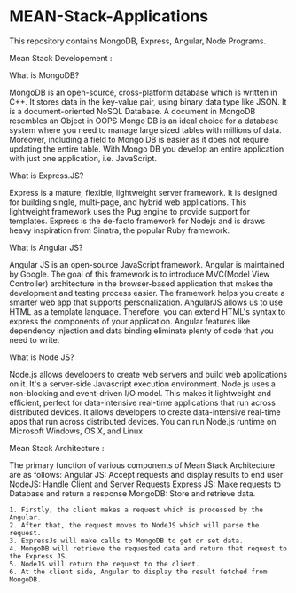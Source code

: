﻿# MEAN-Stack-Applications
This repository contains MongoDB, Express, Angular, Node Programs.


Mean Stack Developement : 

What is MongoDB?

MongoDB is an open-source, cross-platform database which is written in C++. It stores data in the key-value pair, using binary data type like JSON. It is a document-oriented NoSQL Database. A document in MongoDB resembles an Object in OOPS Mongo DB is an ideal choice for a database system where you need to manage large sized tables with millions of data. Moreover, including a field to Mongo DB is easier as it does not require updating the entire table. With Mongo DB you develop an entire application with just one application, i.e. JavaScript.

What is Express.JS?

Express is a mature, flexible, lightweight server framework. It is designed for building single, multi-page, and hybrid web applications. This lightweight framework uses the Pug engine to provide support for templates.
Express is the de-facto framework for Nodejs and is draws heavy inspiration from Sinatra, the popular Ruby framework.

What is Angular JS?

Angular JS is an open-source JavaScript framework. Angular is maintained by Google. The goal of this framework is to introduce MVC(Model View Controller) architecture in the browser-based application that makes the development and testing process easier. The framework helps you create a smarter web app that supports personalization.
AngularJS allows us to use HTML as a template language. Therefore, you can extend HTML's syntax to express the components of your application. Angular features like dependency injection and data binding eliminate plenty of code that you need to write.

What is Node JS?

Node.js allows developers to create web servers and build web applications on it. It's a server-side Javascript execution environment.
Node.js uses a non-blocking and event-driven I/O model. This makes it lightweight and efficient, perfect for data-intensive real-time applications that run across distributed devices.
It allows developers to create data-intensive real-time apps that run across distributed devices. You can run Node.js runtime on Microsoft Windows, OS X, and Linux.

Mean Stack Architecture :

The primary function of various components of Mean Stack Architecture are as follows:
Angular JS: Accept requests and display results to end user
NodeJS: Handle Client and Server Requests
Express JS: Make requests to Database and return a response
MongoDB: Store and retrieve data.




    1. Firstly, the client makes a request which is processed by the Angular.
    2. After that, the request moves to NodeJS which will parse the request.
    3. ExpressJs will make calls to MongoDB to get or set data.
    4. MongoDB will retrieve the requested data and return that request to the Express JS.
    5. NodeJS will return the request to the client.
    6. At the client side, Angular to display the result fetched from MongoDB.



